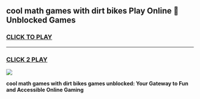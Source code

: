 
## cool math games with dirt bikes Play Online 👋 Unblocked Games
<h3>
<a href="https://news.freeplayer.one?title=cool_math_games_with_dirt_bikes&ref=17CMG">CLICK TO PLAY</a></h3>
<hr>

<h3>
<a href="https://news.freeplayer.one?title=cool_math_games_with_dirt_bikes&ref=17CMG">CLICK 2 PLAY</a>
  
</h3>

<a href="https://news.freeplayer.one?title=cool_math_games_with_dirt_bikes&ref=17CMG/"><img src="https://clearcache.store/games.png"></a>


**cool math games with dirt bikes games unblocked: Your Gateway to Fun and Accessible Online Gaming**
